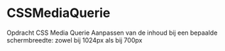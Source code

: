 # CSSMediaQuerie
Opdracht CSS Media Querie
Aanpassen van de inhoud bij een bepaalde schermbreedte: zowel bij 1024px als bij 700px
